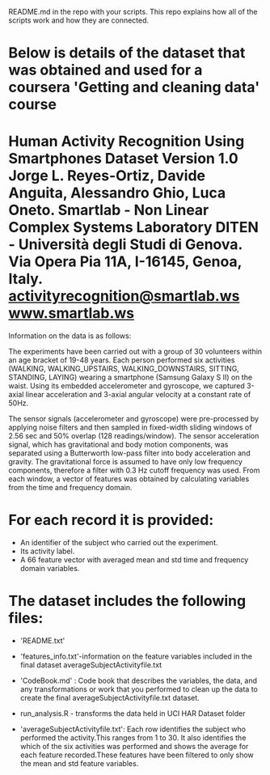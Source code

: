 README.md in the repo with your scripts. This repo explains how all of the scripts work and how they are connected.

Below is details of the dataset that was obtained and used for a coursera 'Getting and cleaning data' course
==================================================================
Human Activity Recognition Using Smartphones Dataset
Version 1.0
Jorge L. Reyes-Ortiz, Davide Anguita, Alessandro Ghio, Luca Oneto.
Smartlab - Non Linear Complex Systems Laboratory
DITEN - Università degli Studi di Genova.
Via Opera Pia 11A, I-16145, Genoa, Italy.
activityrecognition@smartlab.ws
www.smartlab.ws
==================================================================

Information on the data is as follows:

The experiments have been carried out with a group of 30 volunteers within an age bracket of 19-48 years. Each person performed six activities (WALKING, WALKING_UPSTAIRS, WALKING_DOWNSTAIRS, SITTING, STANDING, LAYING) wearing a smartphone (Samsung Galaxy S II) on the waist. Using its embedded accelerometer and gyroscope, we captured 3-axial linear acceleration and 3-axial angular velocity at a constant rate of 50Hz. 

The sensor signals (accelerometer and gyroscope) were pre-processed by applying noise filters and then sampled in fixed-width sliding windows of 2.56 sec and 50% overlap (128 readings/window). The sensor acceleration signal, which has gravitational and body motion components, was separated using a Butterworth low-pass filter into body acceleration and gravity. The gravitational force is assumed to have only low frequency components, therefore a filter with 0.3 Hz cutoff frequency was used. From each window, a vector of features was obtained by calculating variables from the time and frequency domain. 

For each record it is provided:
======================================
- An identifier of the subject who carried out the experiment.
- Its activity label. 
- A 66 feature vector with averaged mean and std time and frequency domain variables. 

The dataset includes the following files:
=========================================

- 'README.txt'

- 'features_info.txt'-information on the feature variables included in the final dataset averageSubjectActivityfile.txt

- 'CodeBook.md' : Code book that describes the variables, the data, and any transformations or work that you performed to clean up the data to create the final averageSubjectActivityfile.txt dataset.

- run_analysis.R - transforms the data held in UCI HAR Dataset folder

- 'averageSubjectActivityfile.txt': Each row identifies the subject who performed the activity.This ranges from 1 to 30. It also identifies the which of the six activities was performed and shows the average for each feature recorded.These features have been filtered to only show the mean and std feature variables.


